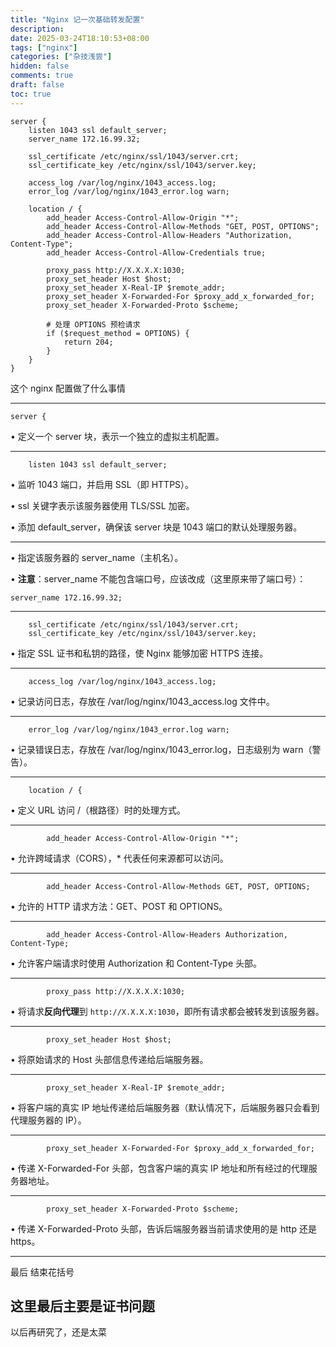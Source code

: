 ```yaml
---
title: "Nginx 记一次基础转发配置"
description: 
date: 2025-03-24T18:10:53+08:00
tags: ["nginx"]
categories: ["杂技浅尝"]
hidden: false
comments: true
draft: false
toc: true
---
```



```
server {
    listen 1043 ssl default_server;
    server_name 172.16.99.32;

    ssl_certificate /etc/nginx/ssl/1043/server.crt;
    ssl_certificate_key /etc/nginx/ssl/1043/server.key;

    access_log /var/log/nginx/1043_access.log;
    error_log /var/log/nginx/1043_error.log warn;

    location / {
        add_header Access-Control-Allow-Origin "*";
        add_header Access-Control-Allow-Methods "GET, POST, OPTIONS";
        add_header Access-Control-Allow-Headers "Authorization, Content-Type";
        add_header Access-Control-Allow-Credentials true;
        
        proxy_pass http://X.X.X.X:1030;
        proxy_set_header Host $host;
        proxy_set_header X-Real-IP $remote_addr;
        proxy_set_header X-Forwarded-For $proxy_add_x_forwarded_for;
        proxy_set_header X-Forwarded-Proto $scheme;

        # 处理 OPTIONS 预检请求
        if ($request_method = OPTIONS) {
            return 204;
        }
    }
}
```

这个 nginx 配置做了什么事情

---

```
server {
```

• 定义一个 server 块，表示一个独立的虚拟主机配置。

---

```
	listen 1043 ssl default_server;
```

• 监听 1043 端口，并启用 SSL（即 HTTPS）。

• ssl 关键字表示该服务器使用 TLS/SSL 加密。

• 添加 default_server，确保该 server 块是 1043 端口的默认处理服务器。

---

• 指定该服务器的 server_name（主机名）。

• **注意**：server_name 不能包含端口号，应该改成（这里原来带了端口号）：

```
server_name 172.16.99.32;
```

---

```
    ssl_certificate /etc/nginx/ssl/1043/server.crt;
    ssl_certificate_key /etc/nginx/ssl/1043/server.key;
```

• 指定 SSL 证书和私钥的路径，使 Nginx 能够加密 HTTPS 连接。

---

```
    access_log /var/log/nginx/1043_access.log;
```

• 记录访问日志，存放在 /var/log/nginx/1043_access.log 文件中。

---

```
    error_log /var/log/nginx/1043_error.log warn;
```

• 记录错误日志，存放在 /var/log/nginx/1043_error.log，日志级别为 warn（警告）。

---

```
    location / {
```

• 定义 URL 访问 /（根路径）时的处理方式。

---

```
        add_header Access-Control-Allow-Origin "*";
```

• 允许跨域请求（CORS），* 代表任何来源都可以访问。

---

```
        add_header Access-Control-Allow-Methods GET, POST, OPTIONS;
```

• 允许的 HTTP 请求方法：GET、POST 和 OPTIONS。

---

```
        add_header Access-Control-Allow-Headers Authorization, Content-Type;
```

• 允许客户端请求时使用 Authorization 和 Content-Type 头部。

---

```
        proxy_pass http://X.X.X.X:1030;
```

• 将请求**反向代理**到 `http://X.X.X.X:1030`，即所有请求都会被转发到该服务器。

---

```
        proxy_set_header Host $host;
```

• 将原始请求的 Host 头部信息传递给后端服务器。

---

```
        proxy_set_header X-Real-IP $remote_addr;
```

• 将客户端的真实 IP 地址传递给后端服务器（默认情况下，后端服务器只会看到代理服务器的 IP）。

---

```
        proxy_set_header X-Forwarded-For $proxy_add_x_forwarded_for;
```

• 传递 X-Forwarded-For 头部，包含客户端的真实 IP 地址和所有经过的代理服务器地址。

---

```
        proxy_set_header X-Forwarded-Proto $scheme;
```

• 传递 X-Forwarded-Proto 头部，告诉后端服务器当前请求使用的是 http 还是 https。

---
最后
结束花括号

## 这里最后主要是证书问题

以后再研究了，还是太菜